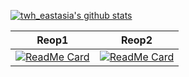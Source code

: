 [![twh_eastasia's github stats](https://github-readme-stats.vercel.app/api?username=twheastasia&count_private=true&show_icons=true)](https://github.com/anuraghazra/github-readme-stats)

|Reop1|Reop2|
|:---:|:---:|
|[![ReadMe Card](https://github-readme-stats.vercel.app/api/pin/?username=twheastasia&repo=learnHtmlCss&show_owner=true)](https://github.com/twheastasia/learnHtmlCss)|[![ReadMe Card](https://github-readme-stats.vercel.app/api/pin/?username=twheastasia&repo=twheastasia.github.io&show_owner=true)](https://twheastasia.github.io)|
